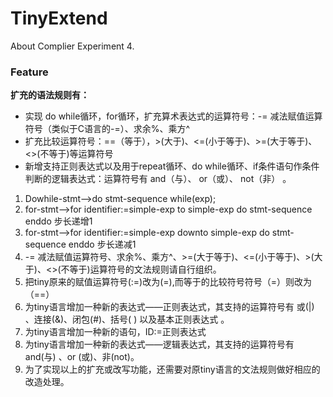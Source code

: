 # TinyExtend
About Complier Experiment 4.

### Feature

**扩充的语法规则有：**

- 实现 do while循环，for循环，扩充算术表达式的运算符号：-= 减法赋值运算符号（类似于C语言的-=）、求余%、乘方^
- 扩充比较运算符号：==（等于），>(大于)、<=(小于等于)、>=(大于等于)、<>(不等于)等运算符号
- 新增支持正则表达式以及用于repeat循环、do while循环、if条件语句作条件判断的逻辑表达式：运算符号有 and（与）、 or（或）、 not（非） 。

1. Dowhile-stmt-->do  stmt-sequence  while(exp); 
2. for-stmt-->for identifier:=simple-exp  to  simple-exp  do  stmt-sequence enddo    步长递增1
3. for-stmt-->for identifier:=simple-exp  downto  simple-exp  do  stmt-sequence enddo    步长递减1
4.  -= 减法赋值运算符号、求余%、乘方^、>=(大于等于)、<=(小于等于)、>(大于)、<>(不等于)运算符号的文法规则请自行组织。
5. 把tiny原来的赋值运算符号(:=)改为(=),而等于的比较符号符号（=）则改为（==）
6. 为tiny语言增加一种新的表达式——正则表达式，其支持的运算符号有  或(|)  、连接(&)、闭包(#)、括号( ) 以及基本正则表达式 。
7. 为tiny语言增加一种新的语句，ID:=正则表达式  
8. 为tiny语言增加一种新的表达式——逻辑表达式，其支持的运算符号有  and(与)  、or (或)、非(not)。
9. 为了实现以上的扩充或改写功能，还需要对原tiny语言的文法规则做好相应的改造处理。 
